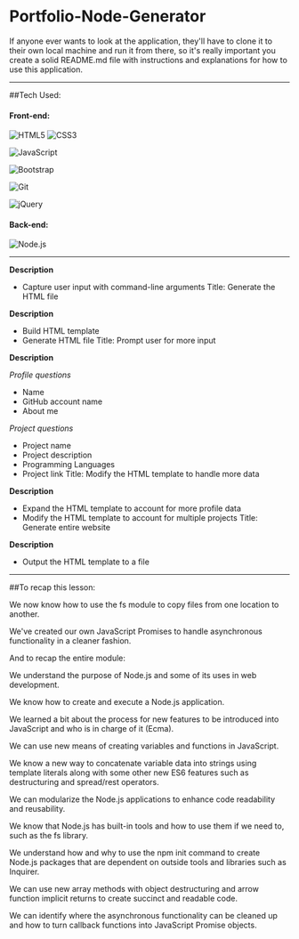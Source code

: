 # Portfolio-Node-Generator

If anyone ever wants to look at the application, they'll have to clone it to their own local machine and run it from there, so it's really important you create a solid README.md file with instructions and explanations for how to use this application.
________________________________________________________________________________________________________________________________________________________________
##Tech Used:

  
  #### Front-end:
 
![HTML5](https://img.shields.io/badge/html5-%23E34F26.svg?logo=html5&logoColor=white&style=for-the-badge)
![CSS3](https://img.shields.io/badge/css3-%231572B6.svg?logo=css3&logoColor=white&style=for-the-badge)

![JavaScript](https://img.shields.io/badge/-JavaScript-%23F7DF1C?style=flat-square&logo=javascript&logoColor=000000&color=d1b01f)

![Bootstrap](https://img.shields.io/badge/bootstrap-%23563D7C.svg?logo=bootstrap&logoColor=white&style=for-the-badge)
	
![Git](https://img.shields.io/badge/git-%23F05033.svg?logo=git&logoColor=white&style=for-the-badge)
	
![jQuery](https://img.shields.io/badge/jquery-%230769AD.svg?logo=jquery&logoColor=white&style=for-the-badge)
  
#### Back-end:
 ![Node.js ](https://img.shields.io/badge/node.js-6DA55F?logo=node.js&logoColor=white&style=for-the-badge)

________________________________________________________________________________________________________________________________________________________________

  **Description**

  - Capture user input with command-line arguments
  Title: Generate the HTML file

  **Description**

  - Build HTML template
  - Generate HTML file
  Title: Prompt user for more input

  **Description**

  _Profile questions_

  - Name
  - GitHub account name
  - About me

  _Project questions_

  - Project name
  - Project description
  - Programming Languages
  - Project link
  Title: Modify the HTML template to handle more data

  **Description**

  - Expand the HTML template to account for more profile data
  - Modify the HTML template to account for multiple projects
  Title: Generate entire website

  **Description**

  - Output the HTML template to a file

________________________________________________________________________________________________________________________________________________________________
##To recap this lesson:

We now know how to use the fs module to copy files from one location to another.

We've created our own JavaScript Promises to handle asynchronous functionality in a cleaner fashion.

And to recap the entire module:

We understand the purpose of Node.js and some of its uses in web development.

We know how to create and execute a Node.js application.

We learned a bit about the process for new features to be introduced into JavaScript and who is in charge of it (Ecma).

We can use new means of creating variables and functions in JavaScript.

We know a new way to concatenate variable data into strings using template literals along with some other new ES6 features such as destructuring and spread/rest operators.

We can modularize the Node.js applications to enhance code readability and reusability.

We know that Node.js has built-in tools and how to use them if we need to, such as the fs library.

We understand how and why to use the npm init command to create Node.js packages that are dependent on outside tools and libraries such as Inquirer.

We can use new array methods with object destructuring and arrow function implicit returns to create succinct and readable code.

We can identify where the asynchronous functionality can be cleaned up and how to turn callback functions into JavaScript Promise objects.



